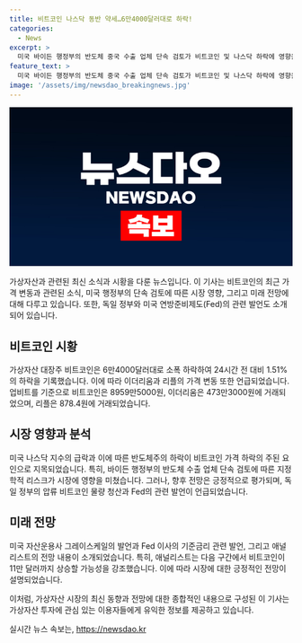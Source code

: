 ```yaml
---
title: 비트코인 나스닥 동반 약세…6만4000달러대로 하락!
categories:
  - News
excerpt: >
  미국 바이든 행정부의 반도체 중국 수출 업체 단속 검토가 비트코인 및 나스닥 하락에 영향을 미치고 있다. 비트코인은 6만4000달러대로 소폭 하락했으며, 이는 기술주 하락 및 나스닥 지수의 급락으로 이어졌다. 반도체 대표주의 하락은 바이든 행정부의 단속 검토 소식에 기인한다. 반면 독일 정부의 압류 비트코인 청산 및 미국 연방준비제도(Fed)의 기준금리 인하 발언은 긍정적 전망을 제시한다. 또한, 가상자산 애널리스트는 11만달러까지 상승할 가능성을 언급했다.
feature_text: >
  미국 바이든 행정부의 반도체 중국 수출 업체 단속 검토가 비트코인 및 나스닥 하락에 영향을 미치고 있다. 비트코인은 6만4000달러대로 소폭 하락했으며, 이는 기술주 하락 및 나스닥 지수의 급락으로 이어졌다. 반도체 대표주의 하락은 바이든 행정부의 단속 검토 소식에 기인한다. 반면 독일 정부의 압류 비트코인 청산 및 미국 연방준비제도(Fed)의 기준금리 인하 발언은 긍정적 전망을 제시한다. 또한, 가상자산 애널리스트는 11만달러까지 상승할 가능성을 언급했다.
image: '/assets/img/newsdao_breakingnews.jpg'
---
```


<p><img src="/assets/img/newsdao_breakingnews.jpg" alt="pcversion 속보" /></p>

<p>가상자산과 관련된 최신 소식과 시황을 다룬 뉴스입니다. 이 기사는 비트코인의 최근 가격 변동과 관련된 소식, 미국 행정부의 단속 검토에 따른 시장 영향, 그리고 미래 전망에 대해 다루고 있습니다. 또한, 독일 정부와 미국 연방준비제도(Fed)의 관련 발언도 소개되어 있습니다.</p>

<h2 data-ke-size="size26">비트코인 시황</h2>

<p>가상자산 대장주 비트코인은 6만4000달러대로 소폭 하락하여 24시간 전 대비 1.51%의 하락을 기록했습니다. 이에 따라 이더리움과 리플의 가격 변동 또한 언급되었습니다. 업비트를 기준으로 비트코인은 8959만5000원, 이더리움은 473만3000원에 거래되었으며, 리플은 878.4원에 거래되었습니다.</p>

<h2 data-ke-size="size26">시장 영향과 분석</h2>

<p>미국 나스닥 지수의 급락과 이에 따른 반도체주의 하락이 비트코인 가격 하락의 주된 요인으로 지목되었습니다. 특히, 바이든 행정부의 반도체 수출 업체 단속 검토에 따른 지정학적 리스크가 시장에 영향을 미쳤습니다. 그러나, 향후 전망은 긍정적으로 평가되며, 독일 정부의 압류 비트코인 물량 청산과 Fed의 관련 발언이 언급되었습니다.</p>

<h2 data-ke-size="size26">미래 전망</h2>

<p>미국 자산운용사 그레이스케일의 발언과 Fed 이사의 기준금리 관련 발언, 그리고 애널리스트의 전망 내용이 소개되었습니다. 특히, 애널리스트는 다음 구간에서 비트코인이 11만 달러까지 상승할 가능성을 강조했습니다. 이에 따라 시장에 대한 긍정적인 전망이 설명되었습니다.</p>

<p>이처럼, 가상자산 시장의 최신 동향과 전망에 대한 종합적인 내용으로 구성된 이 기사는 가상자산 투자에 관심 있는 이용자들에게 유익한 정보를 제공하고 있습니다.</p>
실시간 뉴스 속보는, <a href="https://newsdao.kr" rel="dofollow">https://newsdao.kr</a>


